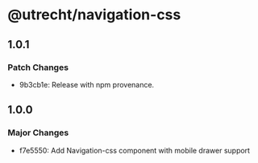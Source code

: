 # @utrecht/navigation-css

## 1.0.1

### Patch Changes

- 9b3cb1e: Release with npm provenance.

## 1.0.0

### Major Changes

- f7e5550: Add Navigation-css component with mobile drawer support
